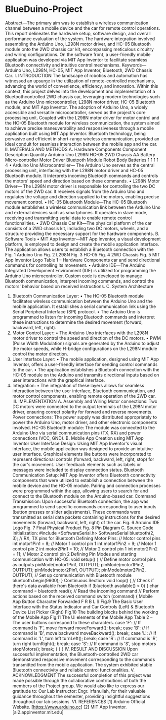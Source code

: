 # BlueDuino-Project
Abstract—The primary aim was to establish a wireless
communication channel between a mobile device and the car for
remote control operations. This report delineates the hardware
setup, software design, and overall performance evaluation of
the system.
The hardware integration involved assembling the Arduino
Uno, L298N motor driver, and HC-05 Bluetooth module onto
the 2WD chassis car kit, encompassing meticulous circuitry and
wiring configurations. On the software front, a user-friendly
mobile application was developed via MIT App Inventor to
facilitate seamless Bluetooth connectivity and intuitive control
mechanisms.
Keywords— Arduino Uno, L298N, HC-05, MIT App Inventor,
Bluetooth, 2WD Chassis Car.
I. INTRODUCTION
The landscape of robotics and automation has witnessed
an upsurge in the utilization of remote-controlled
mechanisms, advancing the world of convenience, efficiency,
and innovation. Within this context, this project delves into
the development and implementation of a Bluetoothcontrolled 2WD chassis car, leveraging modern technologies
such as the Arduino Uno microcontroller, L298N motor
driver, HC-05 Bluetooth module, and MIT App Inventor.
The adoption of Arduino Uno, a widely accessible and
versatile microcontroller, served as the project's core
processing unit. Coupled with the L298N motor driver for
motor control and the HC-05 Bluetooth module for wireless
communication, the system aimed to achieve precise
maneuverability and responsiveness through a mobile
application built using MIT App Inventor. Bluetooth
technology, being pervasive and efficient in short-range
wireless communication, provided an ideal conduit for
seamless interaction between the mobile app and the car.
II. MATERIALS AND METHODS
A. Hardware Components
Component Description Quantity
Arduino Uno
L298N
HC-05
2WD Chassis
AA Battery
Micro-controller
Motor Driver
Bluetooth Module
Robot Body
Batteries
1
1
1
1
4
• Arduino Uno Microcontroller—
The Arduino Uno serves as the
central processing unit,
interfacing with the L298N
motor driver and HC-05
Bluetooth module. It interprets
incoming Bluetooth commands
and controls the motors' speed
and direction based on these commands.
• L298N Motor Driver— The L298N motor driver is
responsible for controlling the two
DC motors of the 2WD car. It
receives signals from the Arduino
Uno and regulates the voltage and
direction supplied to the motors,
enabling precise movement
control.
• HC-05 Bluetooth Module—The
HC-05 Bluetooth module
establishes a wireless
communication link between the
Arduino Uno and external
devices such as smartphones. It
operates in slave mode, receiving
and transmitting serial data to
enable remote control functionalities.
• 2WD Chassis Car Kit—The physical platform of the car
consists of a 2WD chassis kit, including two DC motors,
wheels, and a structure providing the necessary support
for the hardware components.
B. Software Tools
• MIT App Inventor—MIT App Inventor, a
visual development platform, is employed
to design and create the mobile application
interface. The application allows users to
establish a Bluetooth connection with the
Fig. 1 Arduino Uno
Fig. 2 L298N
Fig. 3 HC-05
Fig. 4 2WD Chassis
Fig. 5 MIT App
Inventor Logo
Table 1 – Hardware Components
car and send directional commands for controlling its
movement.
• Arduino IDE—The Arduino Integrated
Development Environment (IDE) is
utilized for programming the Arduino
Uno microcontroller. Custom code is
developed to manage Bluetooth
communication, interpret incoming
commands, and control the motors'
behavior based on received instructions.
C. System Architecture
1. Bluetooth Communication Layer:
• The HC-05 Bluetooth module facilitates wireless
communication between the Arduino Uno and the
mobile application. It establishes a serial
communication link using the Serial Peripheral
Interface (SPI) protocol.
• The Arduino Uno is programmed to listen for
incoming Bluetooth commands and interpret these
instructions to determine the desired movement
(forward, backward, left, right).
2. Motor Control Layer:
• The Arduino Uno interfaces with the L298N motor
driver to control the speed and direction of the DC
motors.
• PWM (Pulse Width Modulation) signals are
generated by the Arduino to adjust the motor speeds,
while H-bridge configurations on the L298N module
control the motor direction.
3. User Interface Layer:
• The mobile application, designed using MIT App
Inventor, offers a user-friendly interface for sending
control commands to the car.
• The application establishes a Bluetooth connection
with the HC-05 module on the Arduino and transmits
directional inputs based on user interactions with the
graphical interface.
4. Integration:
• The integration of these layers allows for seamless
interaction between the user interface, Bluetooth
communication, and motor control components,
enabling remote operation of the 2WD car.
III. IMPLEMENTATION
A. Assembly and Wiring
Motor connections: Two DC motors were connected to the
output terminals of the L298N motor driver, ensuring correct
polarity for forward and reverse movements.
Power connections: The power supply was distributed
appropriately to power the Arduino Uno, motor driver, and
other electronic components involved.
HC-05 Bluetooth module: The module was connected to
the Arduino Uno via serial communication pins (TX, RX) and
power connections (VCC, GND).
B. Mobile App Creation using MIT App Inventor
User Interface Design: Using MIT App Inventor's visual
interface, the mobile application was designed to provide an
intuitive user interface. Graphical elements like buttons were
incorporated to represent directional controls (forward,
backward, left, right, stop) for the car's movement. User
feedback elements such as labels or messages were included
to display connection status.
Bluetooth Communication Setup: MIT App Inventor
offers Bluetooth connectivity components that were utilized
to establish a connection between the mobile device and the
HC-05 module. Pairing and connection processes were
programmed within the app, allowing users to search for and
connect to the Bluetooth module on the Arduino-based car.
Command Transmission: Upon successful Bluetooth
connection, the app was programmed to send specific
commands corresponding to user inputs (button presses or
slider adjustments). These commands were transmitted as
serial data packets containing instructions for the desired
movements (forward, backward, left, right) of the car.
Fig. 6 Arduino
IDE Logo
Fig. 7 Final Physical Product
Fig. 8 Pin Diagram
C. Source Code
Initialization:
#include <SoftwareSerial.h>
SoftwareSerial bluetooth(2, 3); // RX, TX pins
for Bluetooth
Defining Motor Pins:
// Motor control pins
int motor1Pin1 = 8; // Motor 1 control pin 1
int motor1Pin2 = 9; // Motor 1 control pin 2
int motor2Pin1 = 10; // Motor 2 control pin 1
int motor2Pin2 = 11; // Motor 2 control pin 2
Defining Pin Modes and starting communication with HC-05:
void setup() {
 // Define motor control pins as outputs
 pinMode(motor1Pin1, OUTPUT);
 pinMode(motor1Pin2, OUTPUT);
 pinMode(motor2Pin1, OUTPUT);
 pinMode(motor2Pin2, OUTPUT);
 // Set up communication with Bluetooth
module
 bluetooth.begin(9600);
}
Continuous Section:
void loop() {
 // Check if there's data available from
Bluetooth
 if (bluetooth.available() > 0) {
 char command = bluetooth.read(); // Read
the incoming command
 // Perform actions based on the received
command
 switch (command) {
Mobile App Button Character Forwarded
F
R
B
L
S
Fig.9 The Basic User Interface with the Status Indicator and
Car Controls (Left) & Bluetooth Device List Picker (Right)
Fig.10 The building blocks behind the working of the Mobile App
Fig.11 The UI elements of the Mobile
App
Table 2 – The user buttons correspond to
these characters.
 case 'F': // If command is 'F', move
forward
 moveForward();
 break;
 case 'B': // If command is 'B', move
backward
 moveBackward();
 break;
 case 'L': // If command is 'L', turn
left
 turnLeft();
 break;
 case 'R': // If command is 'R', turn
right
 turnRight();
 break;
 case 'S': // If command is 'S', stop
motors
 stopMotors();
 break;
 }
 }
}
IV. RESULT AND DISCUSSION
Upon successful implementation, the Bluetooth-controlled
2WD car demonstrated responsive movement corresponding
to the commands transmitted from the mobile application. The
system exhibited stable Bluetooth connectivity and reliable
control functionalities.
V. ACKNOWLEDGMENT
The successful completion of this project was made
possible through the collaborative contributions of both the
members of the Project group. We would also like to express
our gratitude to:
Our Lab Instructor: Engr. Irfanullah, for their valuable
guidance throughout the semester, providing insightful
suggestions throughout our lab sessions.
VI. REFERENCES
[1] Arduino Official Website. [https://www.arduino.cc]
[2] MIT App Inventor. [ai2.appinventor.mit.edu]
